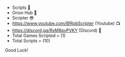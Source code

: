 - Scripts 📜
- Orion Hub 📜
- Scripter 😎
- https://www.youtube.com/@RobScripter (Youtube) 📺
- https://discord.gg/RxM8pvPVKY (Discord) 💬
- Total Games Scripted = (1)
- Total Scripts = (10)

Good Luck! 
